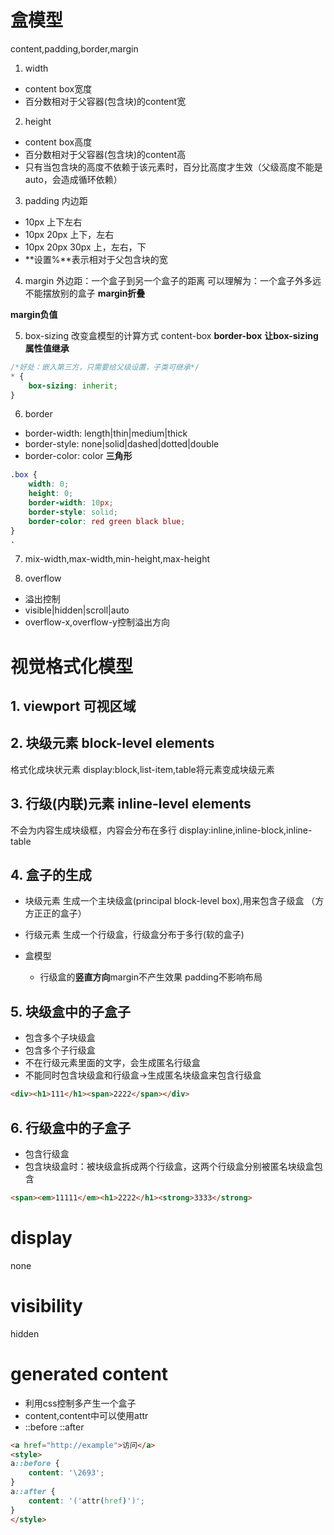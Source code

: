 # 盒模型
content,padding,border,margin
1. width
- content box宽度
- 百分数相对于父容器(包含块)的content宽
2. height
- content box高度
- 百分数相对于父容器(包含块)的content高
- 只有当包含块的高度不依赖于该元素时，百分比高度才生效（父级高度不能是auto，会造成循环依赖）
3. padding 内边距
- 10px 上下左右
- 10px 20px 上下，左右
- 10px 20px 30px 上，左右，下
- **设置%**表示相对于父包含块的宽

4. margin 外边距：一个盒子到另一个盒子的距离
可以理解为：一个盒子外多远不能摆放别的盒子
**margin折叠**

**margin负值**

5. box-sizing 改变盒模型的计算方式
content-box
**border-box**
**让box-sizing属性值继承**
```css
/*好处：嵌入第三方，只需要给父级设置，子类可继承*/
* {
    box-sizing: inherit;
}
```
6. border
- border-width: length|thin|medium|thick
- border-style: none|solid|dashed|dotted|double
- border-color: color
**三角形**
```css
.box {
    width: 0;
    height: 0;
    border-width: 10px;
    border-style: solid;
    border-color: red green black blue;
}
.
```

7. mix-width,max-width,min-height,max-height

8. overflow
- 溢出控制
- visible|hidden|scroll|auto
- overflow-x,overflow-y控制溢出方向

# 视觉格式化模型
## 1. viewport 可视区域
## 2. 块级元素 block-level elements
格式化成块状元素
display:block,list-item,table将元素变成块级元素
## 3. 行级(内联)元素 inline-level elements
不会为内容生成块级框，内容会分布在多行
display:inline,inline-block,inline-table 
## 4. 盒子的生成
- 块级元素 生成一个主块级盒(principal block-level box),用来包含子级盒 （方方正正的盒子）

- 行级元素 生成一个行级盒，行级盒分布于多行(软的盒子)

- 盒模型
    - 行级盒的**竖直方向**margin不产生效果 padding不影响布局

## 5. 块级盒中的子盒子
- 包含多个子块级盒
- 包含多个子行级盒
- 不在行级元素里面的文字，会生成匿名行级盒
- 不能同时包含块级盒和行级盒->生成匿名块级盒来包含行级盒
```html
<div><h1>111</h1><span>2222</span></div>
```
## 6. 行级盒中的子盒子
- 包含行级盒
- 包含块级盒时：被块级盒拆成两个行级盒，这两个行级盒分别被匿名块级盒包含
```html
<span><em>11111</em><h1>2222</h1><strong>3333</strong>
```

# display
none
# visibility
hidden
# generated content
- 利用css控制多产生一个盒子
- content,content中可以使用attr
- ::before ::after
```html
<a href="http://example">访问</a>
<style>
a::before {
    content: '\2693';
}
a::after {
    content: '('attr(href)')';
}
</style>
```